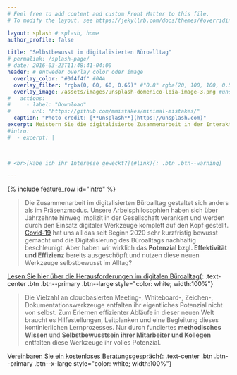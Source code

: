 ```yaml
---
# Feel free to add content and custom Front Matter to this file.
# To modify the layout, see https://jekyllrb.com/docs/themes/#overriding-theme-defaults

layout: splash # splash, home
author_profile: false

title: "Selbstbewusst im digitalisierten Büroalltag"
# permalink: /splash-page/
# date: 2016-03-23T11:48:41-04:00
header: # entweder overlay color oder image
  overlay_color: "#0f4f4f" #0AA
  overlay_filter: "rgba(0, 60, 60, 0.65)" #"0.8" rgba(20, 100, 100, 0.5), url(/assets/images/unsplash-image-2.jpg)
  overlay_image: /assets/images/unsplash-domenico-loia-image-3.png #unsplash-image-2.jpg
#   actions:
#     - label: "Download"
#       url: "https://github.com/mmistakes/minimal-mistakes/"
  caption: "Photo credit: [**Unsplash**](https://unsplash.com)"
excerpt: Meistern Sie die digitalisierte Zusammenarbeit in der Interaktion mit Kollegen und Kunden im Büro-, Projekt- und Meetingalltag! 
#intro: 
#  - excerpt: |


      
# <br>[Habe ich ihr Interesse geweckt?](#link){: .btn .btn--warning}

---
```


{% include feature_row id="intro" %}

> Die Zusammenarbeit im digitalisierten Büroalltag gestaltet sich anders als im Präsenzmodus. Unsere Arbeisphilosophien haben sich über Jahrzehnte hinweg implizit in der Gesellschaft verankert und werden durch den Einsatz digitaler Werkzeuge komplett auf den Kopf gestellt. 
> [Covid-19](https://de.wikipedia.org/wiki/COVID-19) hat uns all das seit Beginn 2020 sehr kurzfristig bewusst gemacht und die Digitalisierung des Büroalltags nachhaltig beschleunigt. Aber haben wir wirklich das __Potenzial bzgl. Effektivität und Effizienz__ bereits ausgeschöpft und nutzen diese neuen Werkzeuge selbstbewusst im Alltag? 
> 
>
[Lesen Sie hier über die Herausforderungen im digitalen Büroalltag](/herausforderungen){: .text-center .btn .btn--primary .btn--large style="color: white; width:100%"}
>
> Die Vielzahl an cloudbasierten Meeting-, Whiteboard-, Zeichen-, Dokumentationswerkzeuge entfalten ihr eigentliches Potenzial nicht von selbst. Zum Erlernen effizienter Abläufe in dieser neuen Welt braucht es Hilfestellungen, Leitplanken und eine Begleitung dieses kontinierlichen Lernprozesses. Nur durch fundiertes __methodisches Wissen__ und __Selbstbewusstsein ihrer Mitarbeiter und Kollegen__ entfalten diese Werkzeuge ihr volles Potenzial.
>
[Vereinbaren Sie ein kostenloses Beratungsgespräch](/leistungen){: .text-center .btn .btn--primary .btn--x-large style="color: white; width:100%"}
